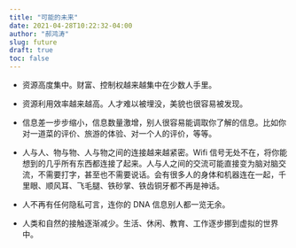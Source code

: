 ```yaml
---
title: "可能的未来"
date: 2021-04-28T10:22:32-04:00
author: "郝鸿涛"
slug: future
draft: true
toc: false
---
```


- 资源高度集中。财富、控制权越来越集中在少数人手里。

- 资源利用效率越来越高。人才难以被埋没，美貌也很容易被发现。

- 信息差一步步缩小，信息数量激增，别人很容易能调取你了解的信息。比如你对一道菜的评价、旅游的体验、对一个人的评价，等等。

- 人与人、物与物、人与物之间的连接越来越紧密。Wifi 信号无处不在，将你能想到的几乎所有东西都连接了起来。人与人之间的交流可能直接变为脑对脑交流，不需要打字，甚至也不需要说话。会有很多人的身体和机器连在一起，千里眼、顺风耳、飞毛腿、铁砂掌、铁齿铜牙都不再是神话。

- 人不再有任何隐私可言，连你的 DNA 信息别人都一览无余。

- 人类和自然的接触逐渐减少。生活、休闲、教育、工作逐步挪到虚拟的世界中。
